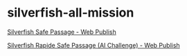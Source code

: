 # silverfish-all-mission

[Silverfish Safe Passage - Web Publish](https://tsherburne.github.io/silverfish-sp-report/?refid=_2022x_2_131803cf_1707416863985_255384_8874)

[Silverfish Rapide Safe Passage (AI Challenge) - Web Publish](https://tsherburne.github.io/silverfish-rsp-report/?refid=_2024x_131803cf_1708445882763_868177_4021)
